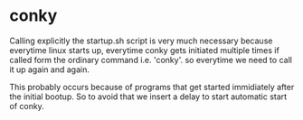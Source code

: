 # conky

Calling explicitly the startup.sh script is very much necessary because everytime linux starts up, everytime conky gets initiated multiple times if called form the ordinary command i.e. 'conky'. so everytime we need to call it up again and again.

This probably occurs because of programs that get started immidiately after the initial bootup. So to avoid that we insert a delay to start automatic start of conky.